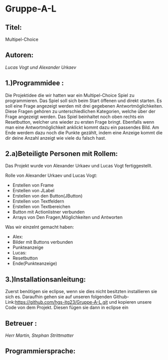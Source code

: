 # Gruppe-A-L

## **Titel**: 

Multipel-Choice 

## **Autoren**: 

*Lucas Vogt und Alexander Urkaev* 

## **1.)Programmidee** : 
Die Projektidee die wir hatten war ein Multipel-Choice Spiel zu programmieren. Das Spiel soll sich beim Start öffenen und direkt starten. Es soll eine Frage angezeigt werden mit drei gegebenen Antwortmöglichkeiten. Diese Fragen gehören zu unterschiedlichen Kategorien, welche über der Frage angezeigt werden. Das Spiel beinhaltet noch oben rechts ein Resetbutton, welcher uns wieder zu ersten Frage bringt. Ebenfalls wenn man eine Antwortmöglichkeit anklickt kommt dazu ein passendes Bild.
Am Ende werdem dazu noch die Punkte gezählt, indem eine Anzeige kommt die dir deine Anzahl anzeigt wie viele du falsch hast.

## **2.a)Beteiligte Personen mit Rollem**:
Das Projekt wurde von Alexander Urkaev und Lucas Vogt fertiggestellt.

Rolle von Alexander Urkaev und Lucas Vogt:
- Erstellen von Frame 
- Erstellen von JLabel
- Erstellen von den Button(JButton)
- Erstellen von Textfeldern
- Erstellen von Textbereichen
- Button mit Actionlistner verbunden
- Arrays von Den Fragen,Möglichkeiten und Antworten

Was wir einzelnt gemacht haben:
- Alex:
- Bilder mit Buttons verbunden
- Punkteanzeige
- Lucas:
- Resetbutton
- Ende(Punkteanzeige)

## **3.)Installationsanleitung**:
Zuerst benötigen sie eclipse, wenn sie dies nicht besitzten installieren sie sich es.
Daraufhin gehen sie auf unseren folgenden Github-Link:https://github.com/hgs-itg23/Gruppe-A-L.git
und kopieren unsere Code von dem Projekt.
Diesen fügen sie dann in eclipse ein 

##  **Betreuer** : 

*Herr  Martin, Stephan Strittmatter*

## **Programmiersprache**: 

